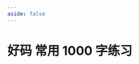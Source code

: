 ```yaml
---
aside: false
---
```

<script setup>
import Train from "@/train/TrainHanzi.vue"
</script>
# 好码 常用 1000 字练习

<Train name="hao" zigenJson="/hao/zigen.json" chaiJson="/hao/chaifen.json" 
    :range="[0,1000]" />
